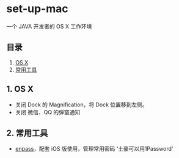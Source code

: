 # set-up-mac
一个 JAVA 开发者的 OS X 工作环境

## 目录
1. [OS X](#1-os-x)
2. [常用工具](#2-常用工具)

## 1. OS X

- 关闭 Dock 的 Magnification，将 Dock 位置移到左侧。
- 关闭 微信、QQ 的弹窗通知

## 2. 常用工具

- [enpass](https://www.enpass.io/)，配套 iOS 版使用，管理常用密码  ‘土豪可以用1Password’
